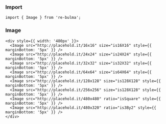   ### Import
  
  `import { Image } from 're-bulma';`
  
  ### Image

    <div style={{ width: '480px' }}>
      <Image src="http://placehold.it/16x16" size="is16X16" style={{ marginBottom: '5px' }} />
      <Image src="http://placehold.it/24x24" size="is24X24" style={{ marginBottom: '5px' }} />
      <Image src="http://placehold.it/32x32" size="is32X32" style={{ marginBottom: '5px' }} />
      <Image src="http://placehold.it/64x64" size="is64X64" style={{ marginBottom: '5px' }} />
      <Image src="http://placehold.it/128x128" size="is128X128" style={{ marginBottom: '5px' }} />
      <Image src="http://placehold.it/256x256" size="is128X128" style={{ marginBottom: '5px' }} />
      <Image src="http://placehold.it/480x480" ratio="isSquare" style={{ marginBottom: '5px' }} />
      <Image src="http://placehold.it/480x320" ratio="is3By2" style={{ marginBottom: '5px' }} />
    </div>
